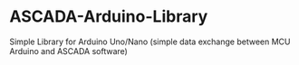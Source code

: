 # ASCADA-Arduino-Library
Simple Library for Arduino Uno/Nano (simple data exchange between MCU Arduino and ASCADA software)
